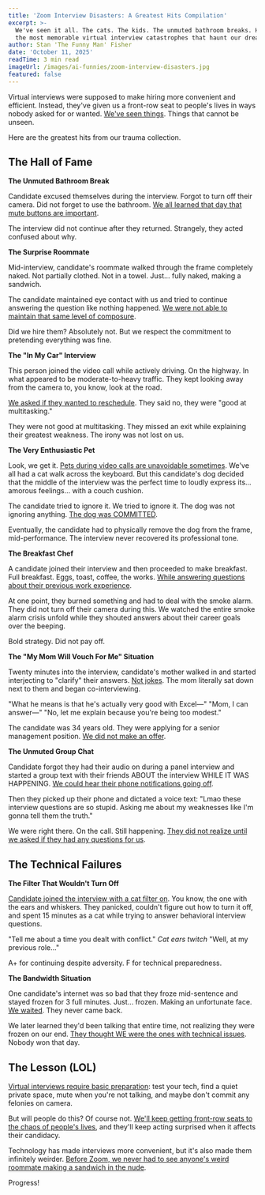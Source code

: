 ```yaml
---
title: 'Zoom Interview Disasters: A Greatest Hits Compilation'
excerpt: >-
  We've seen it all. The cats. The kids. The unmuted bathroom breaks. Here are
  the most memorable virtual interview catastrophes that haunt our dreams.
author: Stan 'The Funny Man' Fisher
date: 'October 11, 2025'
readTime: 3 min read
imageUrl: /images/ai-funnies/zoom-interview-disasters.jpg
featured: false
---
```


Virtual interviews were supposed to make hiring more convenient and efficient. Instead, they've given us a front-row seat to people's lives in ways nobody asked for or wanted. [We've seen things](https://www.shrm.org/topics-tools/news/talent-acquisition/video-interview-horror-stories). Things that cannot be unseen.

Here are the greatest hits from our trauma collection.

## The Hall of Fame

**The Unmuted Bathroom Break**

Candidate excused themselves during the interview. Forgot to turn off their camera. Did not forget to use the bathroom. [We all learned that day that mute buttons are important](https://www.linkedin.com/business/talent/blog/interviewing/video-interview-etiquette-fails).

The interview did not continue after they returned. Strangely, they acted confused about why.

**The Surprise Roommate**

Mid-interview, candidate's roommate walked through the frame completely naked. Not partially clothed. Not in a towel. Just... fully naked, making a sandwich.

The candidate maintained eye contact with us and tried to continue answering the question like nothing happened. [We were not able to maintain that same level of composure](https://www.shrm.org/topics-tools/news/talent-acquisition/video-interview-background-disasters).

Did we hire them? Absolutely not. But we respect the commitment to pretending everything was fine.

**The "In My Car" Interview**

This person joined the video call while actively driving. On the highway. In what appeared to be moderate-to-heavy traffic. They kept looking away from the camera to, you know, look at the road.

[We asked if they wanted to reschedule](https://www.linkedin.com/business/talent/blog/interviewing/inappropriate-interview-locations). They said no, they were "good at multitasking."

They were not good at multitasking. They missed an exit while explaining their greatest weakness. The irony was not lost on us.

**The Very Enthusiastic Pet**

Look, we get it. [Pets during video calls are unavoidable sometimes](https://www.shrm.org/topics-tools/news/talent-acquisition/pets-during-video-interviews). We've all had a cat walk across the keyboard. But this candidate's dog decided that the middle of the interview was the perfect time to loudly express its... amorous feelings... with a couch cushion.

The candidate tried to ignore it. We tried to ignore it. The dog was not ignoring anything. [The dog was COMMITTED](https://www.linkedin.com/business/talent/blog/interviewing/pet-interruptions-video-interviews).

Eventually, the candidate had to physically remove the dog from the frame, mid-performance. The interview never recovered its professional tone.

**The Breakfast Chef**

A candidate joined their interview and then proceeded to make breakfast. Full breakfast. Eggs, toast, coffee, the works. [While answering questions about their previous work experience](https://www.shrm.org/topics-tools/news/talent-acquisition/eating-during-interviews).

At one point, they burned something and had to deal with the smoke alarm. They did not turn off their camera during this. We watched the entire smoke alarm crisis unfold while they shouted answers about their career goals over the beeping.

Bold strategy. Did not pay off.

**The "My Mom Will Vouch For Me" Situation**

Twenty minutes into the interview, candidate's mother walked in and started interjecting to "clarify" their answers. [Not jokes](https://www.linkedin.com/business/talent/blog/interviewing/family-interruptions-interviews). The mom literally sat down next to them and began co-interviewing.

"What he means is that he's actually very good with Excel—"
"Mom, I can answer—"
"No, let me explain because you're being too modest."

The candidate was 34 years old. They were applying for a senior management position. [We did not make an offer](https://www.shrm.org/topics-tools/news/talent-acquisition/red-flags-video-interviews).

**The Unmuted Group Chat**

Candidate forgot they had their audio on during a panel interview and started a group text with their friends ABOUT the interview WHILE IT WAS HAPPENING. [We could hear their phone notifications going off](https://www.linkedin.com/business/talent/blog/interviewing/phone-distractions-interviews).

Then they picked up their phone and dictated a voice text: "Lmao these interview questions are so stupid. Asking me about my weaknesses like I'm gonna tell them the truth."

We were right there. On the call. Still happening. [They did not realize until we asked if they had any questions for us](https://www.shrm.org/topics-tools/news/talent-acquisition/candidate-self-sabotage).

## The Technical Failures

**The Filter That Wouldn't Turn Off**

[Candidate joined the interview with a cat filter on](https://www.linkedin.com/business/talent/blog/interviewing/video-filter-disasters). You know, the one with the ears and whiskers. They panicked, couldn't figure out how to turn it off, and spent 15 minutes as a cat while trying to answer behavioral interview questions.

"Tell me about a time you dealt with conflict."
*Cat ears twitch* "Well, at my previous role..."

A+ for continuing despite adversity. F for technical preparedness.

**The Bandwidth Situation**

One candidate's internet was so bad that they froze mid-sentence and stayed frozen for 3 full minutes. Just... frozen. Making an unfortunate face. [We waited](https://www.shrm.org/topics-tools/news/talent-acquisition/video-call-technical-issues). They never came back.

We later learned they'd been talking that entire time, not realizing they were frozen on our end. [They thought WE were the ones with technical issues](https://www.linkedin.com/business/talent/blog/interviewing/video-interview-technical-prep). Nobody won that day.

## The Lesson (LOL)

[Virtual interviews require basic preparation](https://www.shrm.org/topics-tools/news/talent-acquisition/video-interview-best-practices-2025): test your tech, find a quiet private space, mute when you're not talking, and maybe don't commit any felonies on camera.

But will people do this? Of course not. [We'll keep getting front-row seats to the chaos of people's lives](https://www.linkedin.com/business/talent/blog/interviewing/video-interview-etiquette), and they'll keep acting surprised when it affects their candidacy.

Technology has made interviews more convenient, but it's also made them infinitely weirder. [Before Zoom, we never had to see anyone's weird roommate making a sandwich in the nude](https://www.shrm.org/topics-tools/news/talent-acquisition/work-from-home-interview-challenges).

Progress!
